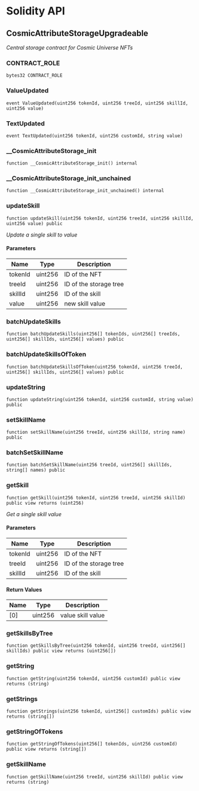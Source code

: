 # Solidity API

## CosmicAttributeStorageUpgradeable

_Central storage contract for Cosmic Universe NFTs_

### CONTRACT_ROLE

```solidity
bytes32 CONTRACT_ROLE
```

### ValueUpdated

```solidity
event ValueUpdated(uint256 tokenId, uint256 treeId, uint256 skillId, uint256 value)
```

### TextUpdated

```solidity
event TextUpdated(uint256 tokenId, uint256 customId, string value)
```

### __CosmicAttributeStorage_init

```solidity
function __CosmicAttributeStorage_init() internal
```

### __CosmicAttributeStorage_init_unchained

```solidity
function __CosmicAttributeStorage_init_unchained() internal
```

### updateSkill

```solidity
function updateSkill(uint256 tokenId, uint256 treeId, uint256 skillId, uint256 value) public
```

_Update a single skill to value_

#### Parameters

| Name | Type | Description |
| ---- | ---- | ----------- |
| tokenId | uint256 | ID of the NFT |
| treeId | uint256 | ID of the storage tree |
| skillId | uint256 | ID of the skill |
| value | uint256 | new skill value |

### batchUpdateSkills

```solidity
function batchUpdateSkills(uint256[] tokenIds, uint256[] treeIds, uint256[] skillIds, uint256[] values) public
```

### batchUpdateSkillsOfToken

```solidity
function batchUpdateSkillsOfToken(uint256 tokenId, uint256 treeId, uint256[] skillIds, uint256[] values) public
```

### updateString

```solidity
function updateString(uint256 tokenId, uint256 customId, string value) public
```

### setSkillName

```solidity
function setSkillName(uint256 treeId, uint256 skillId, string name) public
```

### batchSetSkillName

```solidity
function batchSetSkillName(uint256 treeId, uint256[] skillIds, string[] names) public
```

### getSkill

```solidity
function getSkill(uint256 tokenId, uint256 treeId, uint256 skillId) public view returns (uint256)
```

_Get a single skill value_

#### Parameters

| Name | Type | Description |
| ---- | ---- | ----------- |
| tokenId | uint256 | ID of the NFT |
| treeId | uint256 | ID of the storage tree |
| skillId | uint256 | ID of the skill |

#### Return Values

| Name | Type | Description |
| ---- | ---- | ----------- |
| [0] | uint256 | value skill value |

### getSkillsByTree

```solidity
function getSkillsByTree(uint256 tokenId, uint256 treeId, uint256[] skillIds) public view returns (uint256[])
```

### getString

```solidity
function getString(uint256 tokenId, uint256 customId) public view returns (string)
```

### getStrings

```solidity
function getStrings(uint256 tokenId, uint256[] customIds) public view returns (string[])
```

### getStringOfTokens

```solidity
function getStringOfTokens(uint256[] tokenIds, uint256 customId) public view returns (string[])
```

### getSkillName

```solidity
function getSkillName(uint256 treeId, uint256 skillId) public view returns (string)
```

